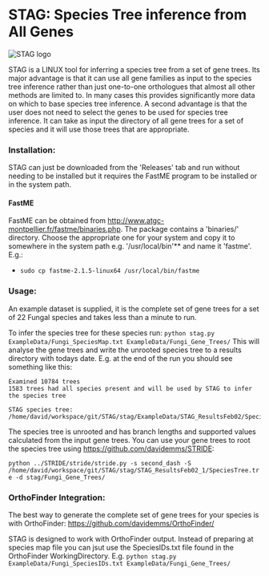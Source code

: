 # STAG: Species Tree inference from All Genes

![STAG logo](stag_logo.png)

STAG is a LINUX tool for inferring a species tree from a set of gene trees. Its major advantage is that it can use all gene families as input to the species tree inference rather than just one-to-one orthologues that almost all other methods are limited to. In many cases this provides significantly more data on which to base species tree inference. A second advantage is that the user does not need to select the genes to be used for species tree inference. It can take as input the directory of all gene trees for a set of species and it will use those trees that are appropriate.

### Installation:
STAG can just be downloaded from the 'Releases' tab and run without needing to be installed but it requires the FastME program to be installed or in the system path.

#### FastME
FastME can be obtained from http://www.atgc-montpellier.fr/fastme/binaries.php. The package contains a 'binaries/' directory. Choose the appropriate one for your system and copy it to somewhere in the system path e.g. '/usr/local/bin'** and name it 'fastme'. E.g.:

- `sudo cp fastme-2.1.5-linux64 /usr/local/bin/fastme`

### Usage:
An example dataset is supplied, it is the complete set of gene trees for a set of 22 Fungal species and takes less than a minute to run.

To infer the species tree for these species run:
`python stag.py ExampleData/Fungi_SpeciesMap.txt ExampleData/Fungi_Gene_Trees/`
This will analyse the gene trees and write the unrooted species tree to a results directory with todays date. E.g. at the end of the run you should see something like this:

```
Examined 10784 trees
1583 trees had all species present and will be used by STAG to infer the species tree

STAG species tree: /home/david/workspace/git/STAG/stag/ExampleData/STAG_ResultsFeb02/SpeciesTree.tre
```

The species tree is unrooted and has branch lengths and supported values calculated from the input gene trees. You can use your gene trees to root the species tree using https://github.com/davidemms/STRIDE:

`python ../STRIDE/stride/stride.py -s second_dash -S /home/david/workspace/git/STAG/stag/STAG_ResultsFeb02_1/SpeciesTree.tre -d stag/Fungi_Gene_Trees/`

### OrthoFinder Integration:
The best way to generate the complete set of gene trees for your species is with OrthoFinder: https://github.com/davidemms/OrthoFinder/

STAG is designed to work with OrthoFinder output. Instead of preparing at species map file you can jsut use the SpeciesIDs.txt file found in the OrthoFinder WorkingDirectory. E.g.
`python stag.py ExampleData/Fungi_SpeciesIDs.txt ExampleData/Fungi_Gene_Trees/`
